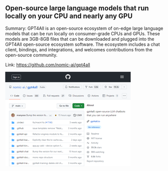 ## Open-source large language models that run locally on your CPU and nearly any GPU
Summary: GPT4All is an open-source ecosystem of on-edge large language models that can be run locally on consumer-grade CPUs and GPUs. These models are 3GB-8GB files that can be downloaded and plugged into the GPT4All open-source ecosystem software. The ecosystem includes a chat client, bindings, and integrations, and welcomes contributions from the open-source community.

Link: https://github.com/nomic-ai/gpt4all

<img src="/img/69ba1e2a-266e-48da-a78f-cc119b2ab5ca.png" width="400" />
<br/><br/>
